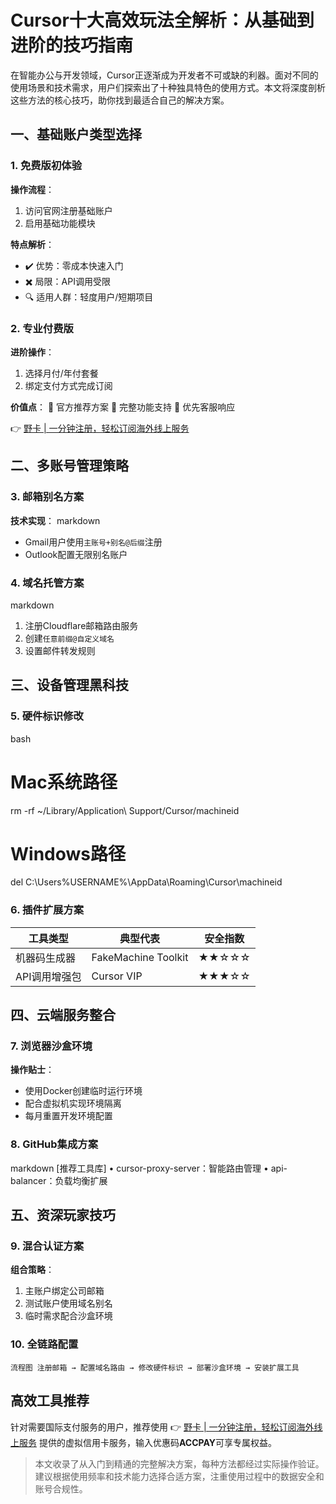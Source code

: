 # Cursor十大高效玩法全解析：从基础到进阶的技巧指南

在智能办公与开发领域，Cursor正逐渐成为开发者不可或缺的利器。面对不同的使用场景和技术需求，用户们探索出了十种独具特色的使用方式。本文将深度剖析这些方法的核心技巧，助你找到最适合自己的解决方案。

## 一、基础账户类型选择

### 1. 免费版初体验
**操作流程**：
1. 访问官网注册基础账户
2. 启用基础功能模块

**特点解析**：
- ✔️ 优势：零成本快速入门
- ✖️ 局限：API调用受限
- 🔍 适用人群：轻度用户/短期项目

### 2. 专业付费版
**进阶操作**：
1. 选择月付/年付套餐
2. 绑定支付方式完成订阅

**价值点**：
📌 官方推荐方案
📌 完整功能支持
📌 优先客服响应

👉 [野卡 | 一分钟注册，轻松订阅海外线上服务](https://bbtdd.com/yeka)

## 二、多账号管理策略

### 3. 邮箱别名方案
**技术实现**：
markdown
- Gmail用户使用`主账号+别名@后缀`注册
- Outlook配置无限别名账户


### 4. 域名托管方案
markdown
1. 注册Cloudflare邮箱路由服务
2. 创建`任意前缀@自定义域名`
3. 设置邮件转发规则


## 三、设备管理黑科技

### 5. 硬件标识修改
bash
# Mac系统路径
rm -rf ~/Library/Application\ Support/Cursor/machineid

# Windows路径
del C:\Users\%USERNAME%\AppData\Roaming\Cursor\machineid


### 6. 插件扩展方案
| 工具类型       | 典型代表            | 安全指数 |
|----------------|---------------------|----------|
| 机器码生成器   | FakeMachine Toolkit | ★★☆☆☆    |
| API调用增强包  | Cursor VIP          | ★★★☆☆    |

## 四、云端服务整合

### 7. 浏览器沙盒环境
**操作贴士**：
- 使用Docker创建临时运行环境
- 配合虚拟机实现环境隔离
- 每月重置开发环境配置

### 8. GitHub集成方案
markdown
[推荐工具库]
• cursor-proxy-server：智能路由管理
• api-balancer：负载均衡扩展


## 五、资深玩家技巧

### 9. 混合认证方案
**组合策略**：
1. 主账户绑定公司邮箱
2. 测试账户使用域名别名
3. 临时需求配合沙盒环境

### 10. 全链路配置
``流程图
注册邮箱 → 配置域名路由 → 修改硬件标识 → 部署沙盒环境 → 安装扩展工具
``

## 高效工具推荐
针对需要国际支付服务的用户，推荐使用 👉 [野卡 | 一分钟注册，轻松订阅海外线上服务](https://bbtdd.com/yeka) 提供的虚拟信用卡服务，输入优惠码**ACCPAY**可享专属权益。

> 本文收录了从入门到精通的完整解决方案，每种方法都经过实际操作验证。建议根据使用频率和技术能力选择合适方案，注重使用过程中的数据安全和账号合规性。